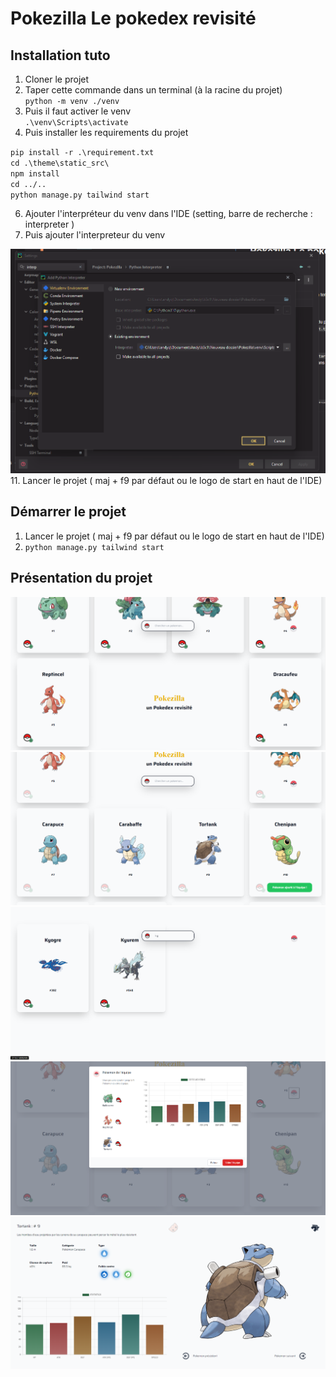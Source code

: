 # Pokezilla Le pokedex revisité
## Installation tuto
1. Cloner le projet
2. Taper cette commande dans un terminal (à la racine du projet)  
`python -m venv ./venv`
3. Puis il faut activer le venv  
`.\venv\Scripts\activate`
4. Puis installer les requirements du projet  

`pip install -r .\requirement.txt`  
`cd .\theme\static_src\`  
`npm install`  
`cd ../..`  
`python manage.py tailwind start`  


6. Ajouter l'interpréteur du venv dans l'IDE (setting, barre de recherche :
interpreter ) 
7. Puis ajouter l'interpreteur du venv 

![img.png](img.png)
11. Lancer le projet ( maj + f9 par défaut ou le logo de start en haut de l'IDE)

## Démarrer le projet
1. Lancer le projet ( maj + f9 par défaut ou le logo de start en haut de l'IDE)
2. `python manage.py tailwind start`

## Présentation du projet
![img_1.png](img_1.png)
![img_2.png](img_2.png)
![img_5.png](img_5.png)
![img_3.png](img_3.png)
![img_4.png](img_4.png)
